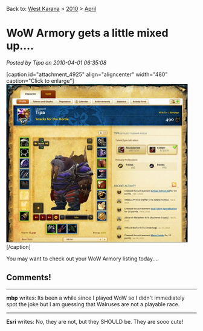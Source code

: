 Back to: [West Karana](/posts/westkarana.md) > [2010](/posts/2010/westkarana.md) > [April](./westkarana.md)
# WoW Armory gets a little mixed up....

*Posted by Tipa on 2010-04-01 06:35:08*

[caption id="attachment\_4925" align="aligncenter" width="480" caption="Click to enlarge"][![](../../../uploads/2010/04/Fullscreen-capture-412010-72522-AM-480x420.jpg "A Tuskarr?")](../../../uploads/2010/04/Fullscreen-capture-412010-72522-AM.jpg)[/caption]

You may want to check out your WoW Armory listing today....

## Comments!

---

**mbp** writes: Its been a while since I played WoW so I didn't immediately spot the joke but I am guessing that Walruses are not a playable race.

---

**Esri** writes: No, they are not, but they SHOULD be. They are sooo cute!

